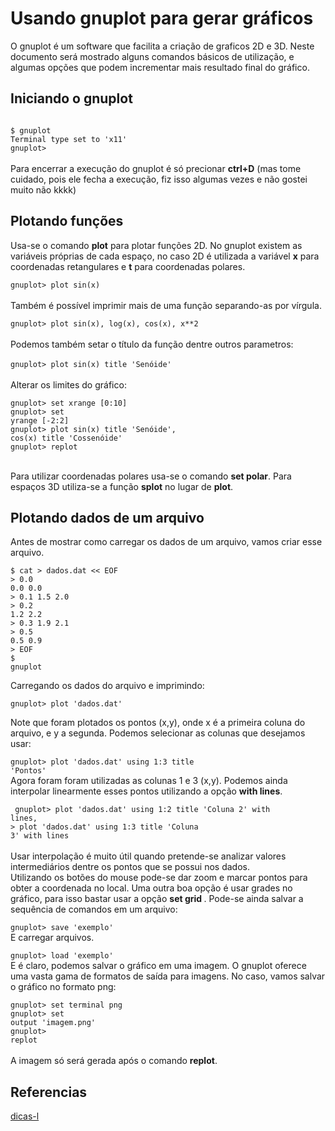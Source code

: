 # Usando gnuplot para gerar gráficos

O gnuplot é um software que facilita a criação de graficos 2D e 3D. Neste documento será mostrado alguns comandos básicos de utilização, e algumas opções que podem incrementar mais resultado final do gráfico.

## Iniciando o gnuplot
<code>
$ gnuplot
Terminal type set to 'x11'
gnuplot> </code>
<br/><br/>
Para encerrar a execução do gnuplot é só precionar <strong>ctrl+D</strong> (mas tome cuidado, pois ele fecha a execução, fiz isso algumas vezes e não gostei muito não kkkk)

## Plotando funções
Usa-se o comando <strong>plot</strong> para plotar funções 2D. No gnuplot existem as variáveis próprias de cada espaço, no caso 2D é utilizada  a variável <strong>x</strong> para coordenadas retangulares e <strong>t</strong> para coordenadas polares.

<code>gnuplot> plot sin(x)</code>
<br/><br/>
Também é possível imprimir mais de uma função separando-as por vírgula.

<code>gnuplot> plot sin(x), log(x), cos(x), x**2</code>
<br/><br/>
Podemos também setar o título da função dentre outros parametros:
<br/><br/>
<code>gnuplot> plot sin(x) title 'Senóide'</code>
<br/><br/>
Alterar os limites do gráfico:

<code>gnuplot> set xrange [0:10]</code><br/>
<code>gnuplot> set yrange [-2:2]</code><br/>
<code>gnuplot> plot sin(x) title 'Senóide', cos(x) title 'Cossenóide'</code><br/>
<code>gnuplot> replot </code><br/>

Para utilizar coordenadas polares usa-se o comando <strong>set polar</strong>. Para espaços 3D utiliza-se a função <strong>splot</strong> no lugar de <strong>plot</strong>.

## Plotando dados de um arquivo
Antes de mostrar como carregar os dados de um arquivo, vamos criar esse arquivo.

<code>$ cat > dados.dat << EOF</code><br/>
<code>> 0.0   0.0   0.0</code><br/>
<code>> 0.1   1.5   2.0</code><br/>
<code>> 0.2   1.2   2.2</code><br/>
<code>> 0.3   1.9   2.1</code><br/>
<code>> 0.5   0.5   0.9</code><br/>
<code>> EOF</code><br/>
<code>$ gnuplot</code><br/>

Carregando os dados do arquivo e imprimindo:

<code>gnuplot> plot 'dados.dat'</code><br/>

Note que foram plotados os pontos (x,y), onde x é a primeira coluna do arquivo, e y a segunda. Podemos selecionar as colunas que desejamos usar:

<code>gnuplot> plot 'dados.dat' using 1:3 title 'Pontos'</code><br/>
Agora foram foram utilizadas as colunas 1 e 3 (x,y). Podemos ainda interpolar linearmente esses pontos utilizando a opção  <strong>with lines</strong>.

<code>  gnuplot> plot 'dados.dat' using 1:2 title 'Coluna 2' with lines, </code><br/>
<code>> plot 'dados.dat' using 1:3 title 'Coluna 3' with lines </code><br/>
<br/>
Usar interpolação é muito útil quando pretende-se analizar valores intermediários dentre os pontos que se possui nos dados.
<br/>
Utilizando os botões do mouse pode-se dar zoom e marcar pontos para obter a coordenada no local. Uma outra boa opção é usar grades no gráfico, para isso bastar usar a opção  <strong>set grid </strong>. Pode-se ainda salvar a sequência de comandos em um arquivo:

<code>gnuplot> save 'exemplo'</code><br/>
E carregar arquivos.

<code>gnuplot> load 'exemplo'</code><br/>
E é claro, podemos salvar o gráfico em uma imagem. O gnuplot oferece uma vasta gama de formatos de saída para imagens. No caso, vamos salvar o gráfico no formato png:

<code>gnuplot> set terminal png</code><br/>
<code>gnuplot> set output 'imagem.png'</code><br/>
<code>gnuplot> replot</code><br/><br/>
A imagem só será gerada após o comando <strong>replot</strong>.
  
## Referencias
[dicas-l](http://www.dicas-l.com.br/arquivo/usando_gnuplot_para_gerar_bons_graficos.php#.XMe92uhKgdV)
